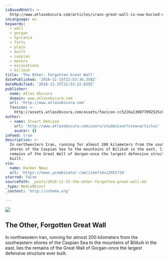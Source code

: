 ```yaml
---
isBasedOnUrl: >-
  http://www.atlasobscura.com/articles/irans-great-wall-is-now-buried-and-forgotten
inLanguage: en
keywords:
  - wall
  - gorgan
  - hyrcania
  - forts
  - plain
  - built
  - caspian
  - meters
  - excavations
  - bilikuh
title: 'The Other, Forgotten Great Wall'
datePublished: '2016-11-15T22:53:36.358Z'
dateModified: '2016-11-15T22:53:22.029Z'
publisher:
  name: Atlas Obscura
  domain: www.atlasobscura.com
  url: 'http://www.atlasobscura.com'
  favicon: >-
    http://assets.atlasobscura.com/assets/favicon-cc5216a130077092525c8c0c8564549de1817d1a1885e1d69369fd98aaff504a.ico
author:
  - name: Stuart Denison
    url: 'http://www.atlasobscura.com/users/studenison?view=articles'
    avatar: {}
inFeed: true
description: >-
  In northwestern Iran, running for almost 200 kilometers from the southeastern
  shores of the Caspian Sea to the mountains of Bilikuh in the east, lies the
  remains of the Great Wall of Gorgan-once the largest defensive structure ever
  built.
via:
  name: Hacker News
  url: 'https://news.ycombinator.com/item?id=12951724'
starred: false
sourcePath: _posts/2016-11-15-the-other-forgotten-great-wall.md
_type: MediaObject
_context: 'http://schema.org'

---
```

<article style=""><img src="https://the-grid-user-content.s3-us-west-2.amazonaws.com/aad34f89-95ae-4483-b726-8ba26aa0d572.png" /><h1>The Other, Forgotten Great Wall</h1><p>In northwestern Iran, running for almost 200 kilometers from the southeastern shores of the Caspian Sea to the mountains of Bilikuh in the east, lies the remains of the Great Wall of Gorgan-once the largest defensive structure ever built.</p></article>